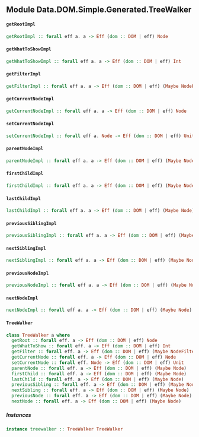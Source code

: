## Module Data.DOM.Simple.Generated.TreeWalker

#### `getRootImpl`

``` purescript
getRootImpl :: forall eff a. a -> Eff (dom :: DOM | eff) Node
```

#### `getWhatToShowImpl`

``` purescript
getWhatToShowImpl :: forall eff a. a -> Eff (dom :: DOM | eff) Int
```

#### `getFilterImpl`

``` purescript
getFilterImpl :: forall eff a. a -> Eff (dom :: DOM | eff) (Maybe NodeFilter)
```

#### `getCurrentNodeImpl`

``` purescript
getCurrentNodeImpl :: forall eff a. a -> Eff (dom :: DOM | eff) Node
```

#### `setCurrentNodeImpl`

``` purescript
setCurrentNodeImpl :: forall eff a. Node -> Eff (dom :: DOM | eff) Unit
```

#### `parentNodeImpl`

``` purescript
parentNodeImpl :: forall eff a. a -> Eff (dom :: DOM | eff) (Maybe Node)
```

#### `firstChildImpl`

``` purescript
firstChildImpl :: forall eff a. a -> Eff (dom :: DOM | eff) (Maybe Node)
```

#### `lastChildImpl`

``` purescript
lastChildImpl :: forall eff a. a -> Eff (dom :: DOM | eff) (Maybe Node)
```

#### `previousSiblingImpl`

``` purescript
previousSiblingImpl :: forall eff a. a -> Eff (dom :: DOM | eff) (Maybe Node)
```

#### `nextSiblingImpl`

``` purescript
nextSiblingImpl :: forall eff a. a -> Eff (dom :: DOM | eff) (Maybe Node)
```

#### `previousNodeImpl`

``` purescript
previousNodeImpl :: forall eff a. a -> Eff (dom :: DOM | eff) (Maybe Node)
```

#### `nextNodeImpl`

``` purescript
nextNodeImpl :: forall eff a. a -> Eff (dom :: DOM | eff) (Maybe Node)
```

#### `TreeWalker`

``` purescript
class TreeWalker a where
  getRoot :: forall eff. a -> Eff (dom :: DOM | eff) Node
  getWhatToShow :: forall eff. a -> Eff (dom :: DOM | eff) Int
  getFilter :: forall eff. a -> Eff (dom :: DOM | eff) (Maybe NodeFilter)
  getCurrentNode :: forall eff. a -> Eff (dom :: DOM | eff) Node
  setCurrentNode :: forall eff. Node -> Eff (dom :: DOM | eff) Unit
  parentNode :: forall eff. a -> Eff (dom :: DOM | eff) (Maybe Node)
  firstChild :: forall eff. a -> Eff (dom :: DOM | eff) (Maybe Node)
  lastChild :: forall eff. a -> Eff (dom :: DOM | eff) (Maybe Node)
  previousSibling :: forall eff. a -> Eff (dom :: DOM | eff) (Maybe Node)
  nextSibling :: forall eff. a -> Eff (dom :: DOM | eff) (Maybe Node)
  previousNode :: forall eff. a -> Eff (dom :: DOM | eff) (Maybe Node)
  nextNode :: forall eff. a -> Eff (dom :: DOM | eff) (Maybe Node)
```

##### Instances
``` purescript
instance treewalker :: TreeWalker TreeWalker
```


